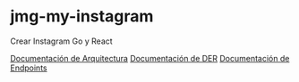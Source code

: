 # jmg-my-instagram
Crear Instagram Go y React


[Documentación de Arquitectura](/documentation/arquitectura.md)
[Documentación de DER](/documentation/der.md)
[Documentación de Endpoints](/documentation/endpoints.md)

